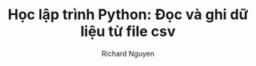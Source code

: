 ---
layout: post
title:  "Học lập trình Python: Đọc và ghi dữ liệu từ file csv"
categories: Python
tags: Python csv
author: Richard Nguyen
description: làm việc với file csv trong python.
---